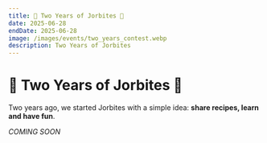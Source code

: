 ```yaml
---
title: 🥂 Two Years of Jorbites 🥂
date: 2025-06-28
endDate: 2025-06-28
image: /images/events/two_years_contest.webp
description: Two Years of Jorbites
---
```


# 🥂 Two Years of Jorbites 🥂

Two years ago, we started Jorbites with a simple idea: **share recipes, learn and have fun**.

*COMING SOON*
